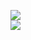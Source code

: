 [![](https://img.shields.io/badge/Made%20With-Github%20Spray-lightgrey.svg?style=for-the-badge&logo=github)](https://github.com/Annihil/github-spray#2075)  
[![](https://i.imgur.com/2DrTn0Z.gif)](https://github.com/Annihil/github-spray)
